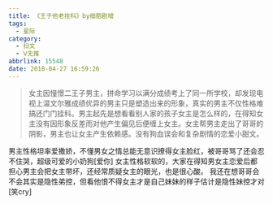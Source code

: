 ```yaml
---
title: 《王子他老挂科》by细胞剧增
tags:
  - 星际
category:
  - 扫文
  - Ⅴ无推
abbrlink: 15548
date: 2018-04-27 16:59:26
---
```

<meta name="referrer" content="no-referrer" />

> 女主因憧憬二王子男主，拼命学习以满分成绩考上了同一所学校，却发现电视上温文尔雅成绩优异的男主只是塑造出来的形象，真实的男主不仅性格难搞还门门挂科。男主起先是想看看别人家的孩子女主是怎么样的，在得知女主没有因形象反差而对他产生偏见后便缠上女主。女主帮男主走出了哥哥的阴影，男主也让女主产生依赖感。没有狗血误会和复杂剧情的恋爱小甜文。

<!-- more -->

男主性格坦率爱撒娇，不懂男女之情总能无意识撩得女主脸红，被哥哥骂了还会忍不住哭，超级可爱的小奶狗[爱你]
女主性格软软的，大家在得知男女主恋爱后都担心男主会把女主带坏，还经常质疑女主的眼光，也是很心酸。
我还在想哥哥会不会其实是隐性弟控，但看他恨不得女主才是自己妹妹的样子估计是隐性妹控才对[笑cry]